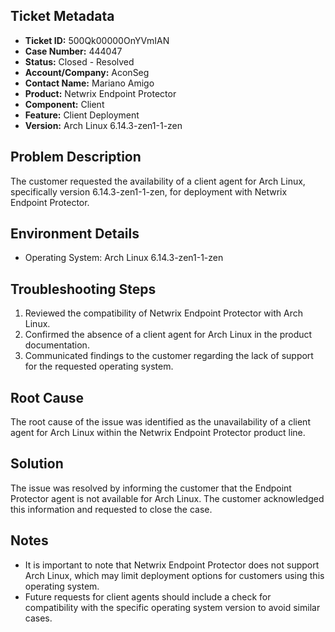 ## Ticket Metadata
- **Ticket ID:** 500Qk00000OnYVmIAN
- **Case Number:** 444047
- **Status:** Closed - Resolved
- **Account/Company:** AconSeg
- **Contact Name:** Mariano Amigo
- **Product:** Netwrix Endpoint Protector
- **Component:** Client
- **Feature:** Client Deployment
- **Version:** Arch Linux 6.14.3-zen1-1-zen

## Problem Description
The customer requested the availability of a client agent for Arch Linux, specifically version 6.14.3-zen1-1-zen, for deployment with Netwrix Endpoint Protector.

## Environment Details
- Operating System: Arch Linux 6.14.3-zen1-1-zen

## Troubleshooting Steps
1. Reviewed the compatibility of Netwrix Endpoint Protector with Arch Linux.
2. Confirmed the absence of a client agent for Arch Linux in the product documentation.
3. Communicated findings to the customer regarding the lack of support for the requested operating system.

## Root Cause
The root cause of the issue was identified as the unavailability of a client agent for Arch Linux within the Netwrix Endpoint Protector product line.

## Solution
The issue was resolved by informing the customer that the Endpoint Protector agent is not available for Arch Linux. The customer acknowledged this information and requested to close the case.

## Notes
- It is important to note that Netwrix Endpoint Protector does not support Arch Linux, which may limit deployment options for customers using this operating system.
- Future requests for client agents should include a check for compatibility with the specific operating system version to avoid similar cases.